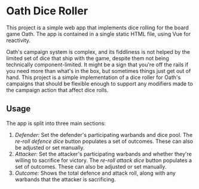 # Oath Dice Roller

This project is a simple web app that implements dice rolling for the board game Oath. The app is contained in a single static HTML file, using Vue for reactivity.

Oath's campaign system is complex, and its fiddliness is not helped by the limited set of dice that ship with the game, despite them not being technically component-limited. It might be a sign that you're off the rails if you need more than what's in the box, but sometimes things just get out of hand. This project is a simple implementation of a dice roller for Oath's campaigns that should be flexible enough to support any modifiers made to the campaign action that affect dice rolls.

## Usage

The app is split into three main sections:

1. _Defender:_ Set the defender's participating warbands and dice pool. The _re-roll defence dice_ button populates a set of outcomes. These can also be adjusted or set manually.
2. _Attacker:_ Set the attacker's participating warbands and whether they're willing to sacrifice for victory. The _re-roll attack dice_ button populates a set of outcomes. These can also be adjusted or set manually.
3. _Outcome:_ Shows the total defence and attack roll, along with any warbands that the attacker is sacrificing.
